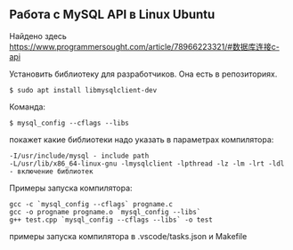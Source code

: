 ## Работа с MySQL API в Linux Ubuntu

Найдено здесь https://www.programmersought.com/article/78966223321/#数据库连接c-api

Установить библиотеку для разработчиков. Она есть в репозиториях.

``` 
$ sudo apt install libmysqlclient-dev
```
Команда:
```
$ mysql_config --cflags --libs
```
покажет какие библиотеки надо указать в параметрах компилятора:
```
-I/usr/include/mysql - include path
-L/usr/lib/x86_64-linux-gnu -lmysqlclient -lpthread -lz -lm -lrt -ldl - включение библиотек
```

Примеры запуска компилятора:
```
gcc -c `mysql_config --cflags` progname.c
gcc -o progname progname.o `mysql_config --libs`
g++ test.cpp `mysql_config --cflags --libs` -o test
```
примеры запуска компилятора в .vscode/tasks.json и Makefile
